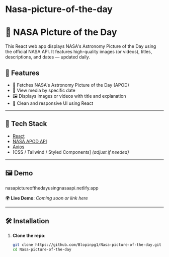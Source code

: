 # Nasa-picture-of-the-day
# 🌌 NASA Picture of the Day

This React web app displays NASA's Astronomy Picture of the Day using the official NASA API. It features high-quality images (or videos), titles, descriptions, and dates — updated daily.



## 🚀 Features

- 🔭 Fetches NASA's Astronomy Picture of the Day (APOD)
- 📆 View media by specific date
- 🖼 Displays images or videos with title and explanation
- 🎨 Clean and responsive UI using React

---

## 🧰 Tech Stack

- [React](https://reactjs.org/)
- [NASA APOD API](https://api.nasa.gov/)
- [Axios](https://axios-http.com/)
- [CSS / Tailwind / Styled Components] *(adjust if needed)*

---

## 🖼 Demo

nasapictureofthedayusingnasaapi.netlify.app

🌍 **Live Demo**: _Coming soon or link here_

---

## 🛠️ Installation

1. **Clone the repo**:
   ```bash
   git clone https://github.com/Blopinpg1/Nasa-picture-of-the-day.git
   cd Nasa-picture-of-the-day
